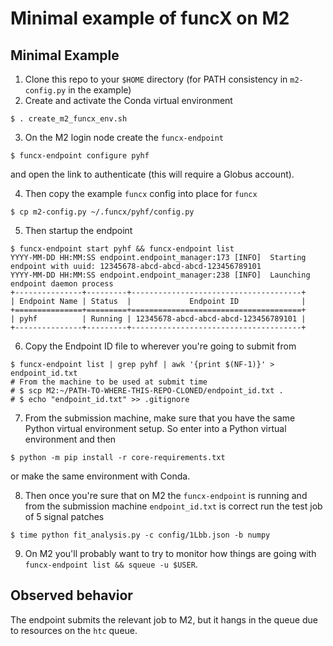 # Minimal example of funcX on M2

## Minimal Example

1. Clone this repo to your `$HOME` directory (for PATH consistency in `m2-config.py` in the example)
2. Create and activate the Conda virtual environment

```console
$ . create_m2_funcx_env.sh
```
3. On the M2 login node create the `funcx-endpoint`

```console
$ funcx-endpoint configure pyhf
```

and open the link to authenticate (this will require a Globus account).

4. Then copy the example `funcx` config into place for `funcx`

```console
$ cp m2-config.py ~/.funcx/pyhf/config.py
```

5. Then startup the endpoint

```console
$ funcx-endpoint start pyhf && funcx-endpoint list
YYYY-MM-DD HH:MM:SS endpoint.endpoint_manager:173 [INFO]  Starting endpoint with uuid: 12345678-abcd-abcd-abcd-123456789101
YYYY-MM-DD HH:MM:SS endpoint.endpoint_manager:238 [INFO]  Launching endpoint daemon process
+---------------+---------+--------------------------------------+
| Endpoint Name | Status  |             Endpoint ID              |
+===============+=========+======================================+
| pyhf          | Running | 12345678-abcd-abcd-abcd-123456789101 |
+---------------+---------+--------------------------------------+
```

6. Copy the Endpoint ID file to wherever you're going to submit from

```console
$ funcx-endpoint list | grep pyhf | awk '{print $(NF-1)}' > endpoint_id.txt
# From the machine to be used at submit time
# $ scp M2:~/PATH-TO-WHERE-THIS-REPO-CLONED/endpoint_id.txt .
# $ echo "endpoint_id.txt" >> .gitignore
```

7. From the submission machine, make sure that you have the same Python virtual environment setup. So enter into a Python virtual environment and then

```console
$ python -m pip install -r core-requirements.txt
```

or make the same environment with Conda.

8. Then once you're sure that on M2 the `funcx-endpoint` is running and from the submission machine `endpoint_id.txt` is correct run the test job of 5 signal patches

```console
$ time python fit_analysis.py -c config/1Lbb.json -b numpy
```

9. On M2 you'll probably want to try to monitor how things are going with `funcx-endpoint list && squeue -u $USER`.


## Observed behavior

The endpoint submits the relevant job to M2, but it hangs in the queue due to resources on the `htc` queue.

